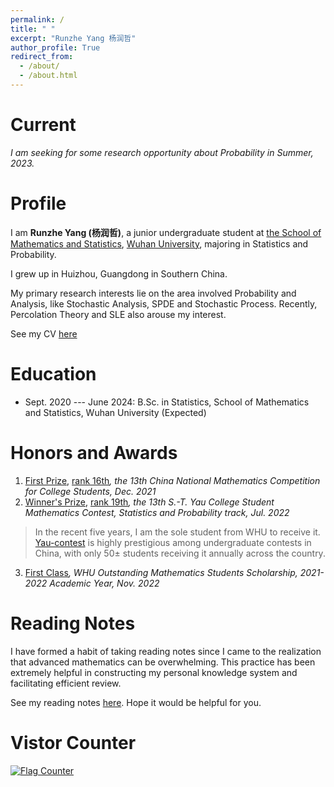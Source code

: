 ```yaml
---
permalink: /
title: " "
excerpt: "Runzhe Yang 杨润哲"
author_profile: True
redirect_from: 
  - /about/
  - /about.html
---
```


Current
===

*I am seeking for some research opportunity about Probability in Summer, 2023.*


Profile
===

I am **Runzhe Yang (杨润哲)**, a junior undergraduate student at [the School of Mathematics and Statistics](http://maths.whu.edu.cn/Englishversion/), [Wuhan University](https://en.whu.edu.cn/), majoring in Statistics and Probability.

I grew up in Huizhou, Guangdong in Southern China.

My primary research interests lie on the area involved Probability and Analysis, like Stochastic Analysis, SPDE and Stochastic Process. Recently, Percolation Theory and SLE also arouse my interest.

See my CV [here](../files/cv.pdf)

Education
===

* Sept. 2020 --- June 2024: B.Sc. in Statistics, School of Mathematics and Statistics, Wuhan University (Expected)

Honors and Awards
===

1. [First Prize](../files/awards/CMC.jpg), [rank 16th](../files/awards/cmcrank.pdf)*, the 13th China National Mathematics Competition for College Students, Dec. 2021*
2. [Winner's Prize](../files/awards/Yau-contest.jpg), [rank 19th](http://yau-contest.com/uploads/file/20220804/20220804000607_65581.pdf)*, the 13th S.-T. Yau College Student Mathematics Contest, Statistics and Probability track, Jul. 2022*
  > In the recent five years, I am the sole student from WHU to receive it. [Yau-contest](http://www.yau-contest.com/en) is highly prestigious among undergraduate         contests in China, with only 50± students receiving it annually across the country.

3. [First Class](http://maths.whu.edu.cn/info/1197/18654.htm)*, WHU Outstanding Mathematics Students Scholarship, 2021-2022 Academic Year, Nov. 2022*


Reading Notes
===
I have formed a habit of taking reading notes since I came to the realization that advanced mathematics can be overwhelming. This practice has been extremely helpful in constructing my personal knowledge system and facilitating efficient review.

See my reading notes [here](/readingnotes/). Hope it would be helpful for you.


Vistor Counter
===

<a href="https://info.flagcounter.com/NYhr"><img src="https://s01.flagcounter.com/map/NYhr/size_m/txt_000000/border_0F0E0F/pageviews_1/viewers_0/flags_0/" alt="Flag Counter" border="0"></a>
